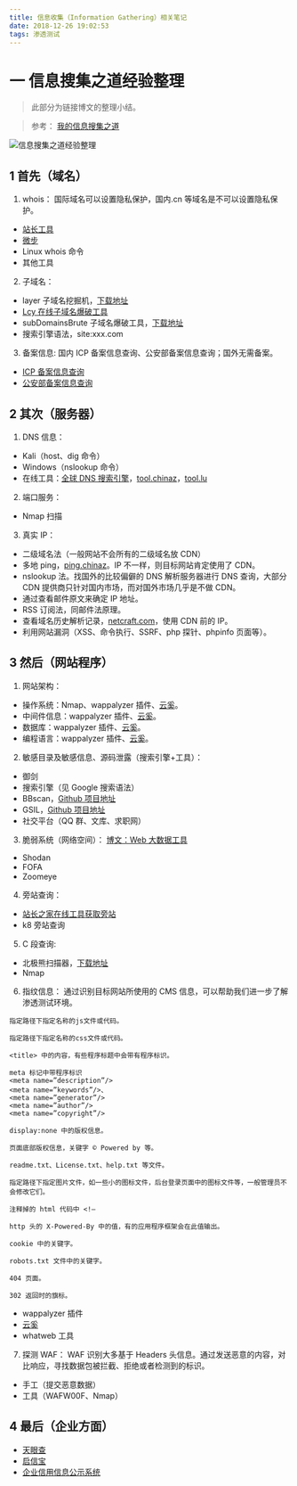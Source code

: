 ```yaml
---
title: 信息收集（Information Gathering）相关笔记
date: 2018-12-26 19:02:53
tags: 渗透测试
---
```

# 一 信息搜集之道经验整理
> 此部分为链接博文的整理小结。

> 参考：
[我的信息搜集之道](https://www.freebuf.com/articles/web/190403.html)

![信息搜集之道经验整理](图1.PNG)

## 1 首先（域名）
1. whois：
国际域名可以设置隐私保护，国内.cn 等域名是不可以设置隐私保护。
- [站长工具](http://whois.chinaz.com/)
- [微步](https://x.threatbook.cn/)
- Linux whois 命令
- 其他工具

2. 子域名：
- layer 子域名挖掘机，[下载地址](https://www.webshell.cc/6384.html)
- [Lcy 在线子域名爆破工具](https://phpinfo.me/domain/)
- subDomainsBrute 子域名爆破工具，[下载地址](https://github.com/lijiejie/subDomainsBrute)
- 搜索引擎语法，site:xxx.com

3. 备案信息:
国内 ICP 备案信息查询、公安部备案信息查询；国外无需备案。
- [ICP 备案信息查询](http://www.miitbeian.gov.cn/icp/publish/query/icpMemoInfo_showPage.action#)
- [公安部备案信息查询](http://www.beian.gov.cn/portal/recordQuery)

## 2 其次（服务器）
1. DNS 信息：
- Kali（host、dig 命令）
- Windows（nslookup 命令）
- 在线工具：[全球 DNS 搜索引擎](https://dnsdb.io/zh-cn/)，[tool.chinaz](http://tool.chinaz.com/dns/)，[tool.lu](https://tool.lu/dns/)

2. 端口服务：
- Nmap 扫描

3. 真实 IP：
- 二级域名法（一般网站不会所有的二级域名放 CDN）
- 多地 ping，[ping.chinaz](http://ping.chinaz.com/)。IP 不一样，则目标网站肯定使用了 CDN。
- nslookup 法。找国外的比较偏僻的 DNS 解析服务器进行 DNS 查询，大部分 CDN 提供商只针对国内市场，而对国外市场几乎是不做 CDN。
- 通过查看邮件原文来确定 IP 地址。
- RSS 订阅法，同邮件法原理。
- 查看域名历史解析记录，[netcraft.com](https://toolbar.netcraft.com/site_report)，使用 CDN 前的 IP。
- 利用网站漏洞（XSS、命令执行、SSRF、php 探针、phpinfo 页面等）。

## 3 然后（网站程序）
1. 网站架构：
- 操作系统：Nmap、wappalyzer 插件、[云奚](http://www.yunsee.cn/)。
- 中间件信息：wappalyzer 插件、[云奚](http://www.yunsee.cn/)。
- 数据库：wappalyzer 插件、[云奚](http://www.yunsee.cn/)。
- 编程语言：wappalyzer 插件、[云奚](http://www.yunsee.cn/)。

2. 敏感目录及敏感信息、源码泄露（搜索引擎+工具）：
- 御剑 
- 搜索引擎（见 Google 搜索语法）
- BBscan，[Github 项目地址](https://github.com/lijiejie/BBScan)
- GSIL，[Github 项目地址](https://github.com/FeeiCN/GSIL)
- 社交平台（QQ 群、文库、求职网）

3. 脆弱系统（网络空间）：
[博文：Web 大数据工具](https://marlous.github.io/2018/12/09/%E4%BF%A1%E6%81%AF%E5%AE%89%E5%85%A8%E3%80%81CTF%20%E5%85%A5%E9%97%A8%E4%B8%8E%E5%AD%A6%E4%B9%A0%E6%96%B9%E6%B3%95%E7%AC%94%E8%AE%B0%EF%BC%88%E6%8C%81%E7%BB%AD%E6%9B%B4%E6%96%B0%EF%BC%89/#5-Web-%E5%A4%A7%E6%95%B0%E6%8D%AE)
- Shodan 
- FOFA 
- Zoomeye

4. 旁站查询：
- [站长之家在线工具获取旁站](http://s.tool.chinaz.com/same)
- k8 旁站查询

5. C 段查询:
- 北极熊扫描器，[下载地址](http://www.xitongzhijia.net/soft/71774.html)
- Nmap

6. 指纹信息：
通过识别目标网站所使用的 CMS 信息，可以帮助我们进一步了解渗透测试环境。
```
指定路径下指定名称的js文件或代码。

指定路径下指定名称的css文件或代码。

<title> 中的内容，有些程序标题中会带有程序标识。

meta 标记中带程序标识
<meta name=”description”/>
<meta name=”keywords”/>、
<meta name=”generator”/>
<meta name=”author”/>
<meta name=”copyright”/>

display:none 中的版权信息。

页面底部版权信息，关键字 © Powered by 等。

readme.txt、License.txt、help.txt 等文件。

指定路径下指定图片文件，如一些小的图标文件，后台登录页面中的图标文件等，一般管理员不会修改它们。

注释掉的 html 代码中 <!–

http 头的 X-Powered-By 中的值，有的应用程序框架会在此值输出。

cookie 中的关键字。

robots.txt 文件中的关键字。

404 页面。

302 返回时的旗标。
```

- wappalyzer 插件
- [云奚](http://www.yunsee.cn/)
- whatweb 工具

7. 探测 WAF：
WAF 识别大多基于 Headers 头信息。通过发送恶意的内容，对比响应，寻找数据包被拦截、拒绝或者检测到的标识。

- 手工（提交恶意数据） 
- 工具（WAFW00F、Nmap）

## 4 最后（企业方面）
- [天眼查](https://www.tianyancha.com/)
- [启信宝](https://www.qixin.com/)
- [企业信用信息公示系统](http://www.gsxt.gov.cn/index.html)